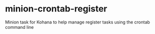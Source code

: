 minion-crontab-register
=======================

Minion task for Kohana to help manage register tasks using the crontab command line